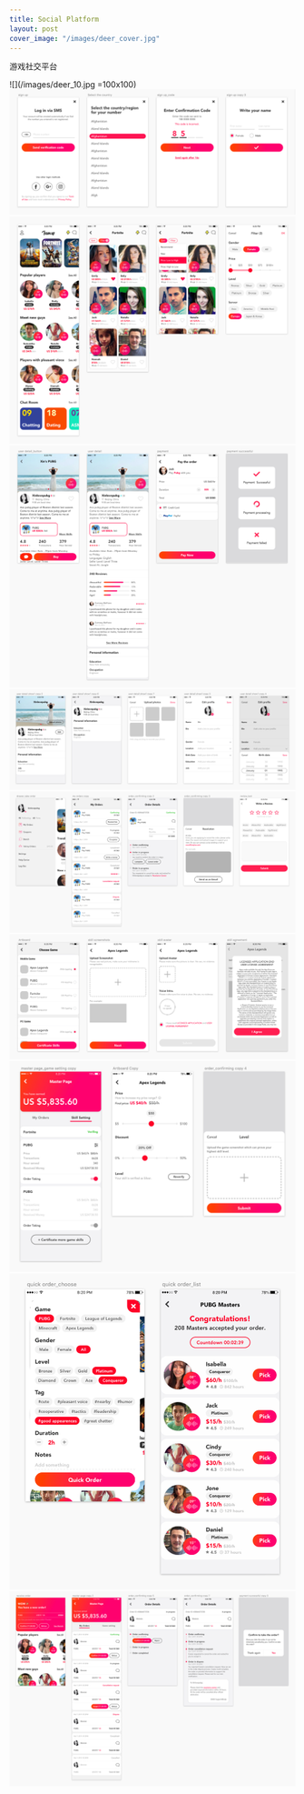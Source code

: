 ```yaml
---
title: Social Platform
layout: post
cover_image: "/images/deer_cover.jpg"
---
```

游戏社交平台

![](/images/deer_10.jpg =100x100)
![](/images/deer_1.jpg)
![](/images/deer_2.jpg)
![](/images/deer_3.jpg)
![](/images/deer_4.jpg)
![](/images/deer_5.jpg)
![](/images/deer_6.jpg)
![](/images/deer_7.jpg)
![](/images/deer_8.jpg)
![](/images/deer_9.jpg)
